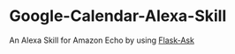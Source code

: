 # Google-Calendar-Alexa-Skill
An Alexa Skill for Amazon Echo by using [Flask-Ask](https://github.com/johnwheeler/flask-ask)
